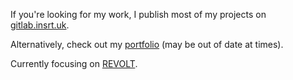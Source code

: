 If you're looking for my work, I publish most of my projects on [gitlab.insrt.uk](https://gitlab.insrt.uk).

Alternatively, check out my [portfolio](https://insrt.uk/projects) (may be out of date at times).

Currently focusing on [REVOLT](https://revolt.chat).
